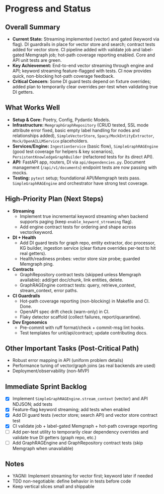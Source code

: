 # Progress and Status

## Overall Summary
- **Current State:** Streaming implemented (vector) and gated (keyword via flag). DI guardrails in place for vector store and search; contract tests added for vector store. CI pipeline added with validate job and label-gated Memgraph job; hot-path coverage reporting enabled. Core and API unit tests are green.
- **Key Achievement:** End-to-end vector streaming through engine and API; keyword streaming feature-flagged with tests. CI now provides quick, non-blocking hot-path coverage feedback.
- **Critical Concern:** Some DI guard tests depend on fixture overrides; added plan to temporarily clear overrides per-test when validating true DI getters.

## What Works Well
- **Setup & Core:** Poetry, Config, Pydantic Models.
- **Infrastructure:** `MemgraphGraphRepository` (CRUD tested, SSL mode attribute error fixed, basic empty label handling for nodes and relationships added), `SimpleVectorStore`, `Spacy/MockEntityExtractor`, `Mock/OpenAILLMService` placeholders.
- **Services/Engine:** `IngestionService` (basic flow), `SimpleGraphRAGEngine` (good test coverage for helpers & key scenarios), `PersistentKnowledgeGraphBuilder` (refactored tests for its direct API).
- **API:** FastAPI app, routers, DI via `api/dependencies.py`. Document management (`/api/v1/documents`) endpoint tests are now passing with mocks.
- **Testing:** `pytest` setup; foundational API/Memgraph tests pass. `SimpleGraphRAGEngine` and orchestrator have strong test coverage.

## High-Priority Plan (Next Steps)
- **Streaming**
  - Implement true incremental keyword streaming when backend supports paging (keep `enable_keyword_streaming` flag).
  - Add engine contract tests for ordering and shape across vector/keyword.
- **DI + Health**
  - Add DI guard tests for graph repo, entity extractor, doc processor, KG builder, ingestion service (clear fixture overrides per-test to hit real getters).
  - Health/readiness probes: vector store size probe; guarded Memgraph ping.
- **Contracts**
  - GraphRepository contract tests (skipped unless Memgraph available): add/get doc/chunk, link entities, delete.
  - GraphRAGEngine contract tests: query, retrieve_context, stream_context, error paths.
- **CI Guardrails**
  - Hot-path coverage reporting (non-blocking) in Makefile and CI. Done.
  - OpenAPI spec drift check (warn-only) in CI.
  - Flaky detector scaffold (collect failures, report/quarantine).
- **Dev Ergonomics**
  - Pre-commit with ruff format/check + commit-msg lint hooks.
  - Test templates for unit/api/contract; update contributing docs.

## Other Important Tasks (Post-Critical Path)
- Robust error mapping in API (uniform problem details)
- Performance tuning of vector/graph joins (as real backends are used)
- Deployment/observability (non-MVP)

## Immediate Sprint Backlog
- [x] Implement `SimpleGraphRAGEngine.stream_context` (vector) and API NDJSON; add tests
- [x] Feature-flag keyword streaming; add tests when enabled
- [x] Add DI guard tests (vector store; search API) and vector store contract test
- [x] CI validate job + label-gated Memgraph + hot-path coverage reporting
- [ ] Add per-test utility to temporarily clear dependency overrides and validate true DI getters (graph repo, etc.)
- [ ] Add GraphRAGEngine and GraphRepository contract tests (skip Memgraph when unavailable)

## Notes
- YAGNI: Implement streaming for vector first; keyword later if needed
- TDD non-negotiable: define behavior in tests before code
- Keep vertical slices small and shippable
